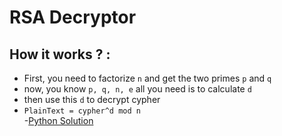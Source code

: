 # RSA Decryptor 

## How it works ? :
- First, you need to factorize `n` and get the two primes `p` and `q` 
- now, you know `p, q, n, e` all you need is to calculate `d`
- then use this `d` to decrypt cypher 
- `PlainText = cypher^d mod n`   
-[Python Solution](/RSA/rsa.py)
